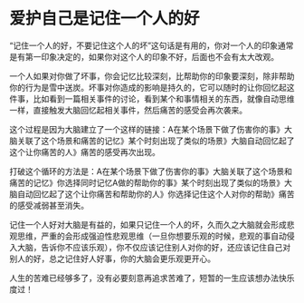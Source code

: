 # 爱护自己是记住一个人的好

“记住一个人的好，不要记住这个人的坏”这句话是有用的，你对一个人的印象通常是有第一印象决定的，如果你对这个人的印象不好，后面也不会有太大改观。

一个人如果对你做了坏事，你会记忆比较深刻，比帮助你的印象要深刻，除非帮助你的行为是雪中送炭。坏事对你造成的影响是持久的，它可以随时的让你回忆起这件事，比如看到一篇相关事件的讨论，看到某个和事情相关的东西，就像自动思维一样，直接触发大脑回忆起相关事件，然后痛苦的感受会再次袭来。

这个过程是因为大脑建立了一个这样的链接：A在某个场景下做了伤害你的事》大脑关联了这个场景和痛苦的记忆》某个时刻出现了类似的场景》大脑自动回忆起了这个让你痛苦的人》痛苦的感受再次出现。

打破这个循环的方法是：A在某个场景下做了伤害你的事》大脑关联了这个场景和痛苦的记忆》你选择同时记忆A做的帮助你的事》某个时刻出现了类似的场景》大脑自动回忆起了这个让你痛苦和帮助你的人》你选择记住这个人对你的帮助》痛苦的感受减弱甚至消失。

记住一个人好对大脑是有益的，如果只记住一个人的坏，久而久之大脑就会形成悲观思维，严重的会形成强迫性悲观思维（一旦你想要乐观的时候，悲观的事自动侵入大脑，告诉你不应该乐观），你不仅应该记住别人对你的好，还应该记住自己对别人的好，总之记住好人好事，你的大脑会更乐观更开心。

人生的苦难已经够多了，没有必要刻意再追求苦难了，短暂的一生应该想办法快乐度过！
